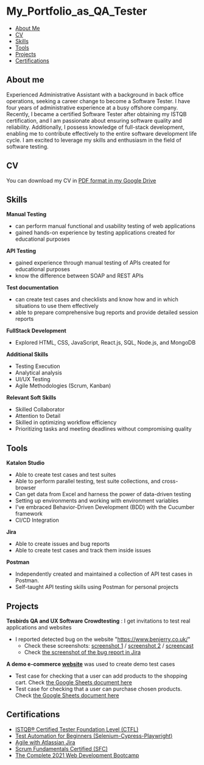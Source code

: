 # My_Portfolio_as_QA_Tester
* [About Me](#about_me)
* [CV](#cv)
* [Skills](#skills)
* [Tools](#tools)
* [Projects](#projects)
* [Certifications](#certifications)

## About me

Experienced Administrative Assistant with a background in back office operations, seeking a career change to become a Software Tester. I have four years of administrative experience at a busy offshore company. Recently, I became a certified Software Tester after obtaining my ISTQB certification, and I am passionate about ensuring software quality and reliability. Additionally, I possess knowledge of full-stack development, enabling me to contribute effectively to the entire software development life cycle. I am excited to leverage my skills and enthusiasm in the field of software testing.

## CV

You can download my CV in [PDF format in my Google Drive](https://drive.google.com/file/d/1r1RvcM48DPooLZwhfuAKgv1gyhxAShUO/view?usp=sharing)

## Skills
__Manual Testing__
* can perform manual functional and usability testing of web applications
* gained hands-on experience by testing applications created for educational purposes

__API Testing__
* gained experience through manual testing of APIs created for educational purposes
* know the difference between SOAP and REST APIs

__Test documentation__
* can create test cases and checklists and know how and in which situations to use them effectively
* able to prepare comprehensive bug reports and provide detailed session reports

__FullStack Development__
* Explored HTML, CSS, JavaScript, React.js, SQL, Node.js, and MongoDB

__Additional Skills__
* Testing Execution
* Analytical analysis 
* UI/UX Testing
* Agile Methodologies (Scrum, Kanban)

__Relevant Soft Skills__
* Skilled Collaborator
* Attention to Detail
* Skilled in optimizing workflow efficiency
* Prioritizing tasks and meeting deadlines without compromising quality

## Tools
__Katalon Studio__
* Able to  create test cases and test suites
* Able to perform parallel testing, test suite collections, and cross-browser
* Can get data from Excel and harness the power of data-driven testing
* Setting up environments and working with environment variables
* I've embraced Behavior-Driven Development (BDD) with the Cucumber framework
* CI/CD Integration

__Jira__
* Able to create issues and bug reports
* Able to create test cases and track them inside issues

__Postman__
* Independently created and maintained a collection of API test cases in Postman.
* Self-taught API testing skills using Postman for personal projects

## Projects

__Tesbirds QA and UX Software Crowdtesting__ : I get invitations to test real applications and websites 
* I reported detected bug on the website "https://www.benjerry.co.uk/"
  - Check these screenshots: [screenshot 1](https://drive.google.com/file/d/1xowSk-PzCQWaAMFYGEwCSPOLR8lCYryz/view?usp=sharing) / [screenshot 2](https://drive.google.com/file/d/18FLud9PjHkxQ-P9kxzK3nxbXBCaMsxtp/view?usp=sharing) / [screencast](https://drive.google.com/file/d/1TjTJozxZ_Gl5ArQwN90BI51dMdoxfR7B/view?usp=sharing)
  - Check [the screenshot of the bug report in Jira](https://drive.google.com/file/d/1aN-IGsGLuax0FL_W47SktuVMe2q21RT_/view?usp=sharing)

__A demo e-commerce [website](https://tutorialsninja.com/demo/index.php?route=common/home)__ was used to create demo test cases
* Test case for checking that a user can add products to the shopping cart. Check [the Google Sheets document here](https://docs.google.com/spreadsheets/d/1YYGRt2OJSfouBePEHq1x15M59z3xNIja_AQE5SazgMU/edit?usp=sharing)
* Test case for checking that a user can purchase chosen products. Check [the Google Sheets document here](https://docs.google.com/spreadsheets/d/1gknul2kfJHJAjmZ33zx5-AZ6M5Rj4bwx811XUXgjAzc/edit?usp=sharing)

## Certifications
* [ISTQB® Certified Tester Foundation Level (CTFL)](https://credly.com/badges/f262c09c-2217-45c7-ad17-30536d077356)
* [Test Automation for Beginners (Selenium-Cypress-Playwright)](https://www.udemy.com/certificate/UC-acee538f-2864-4e1f-a55e-1189b336fbf9)
* [Agile with Atlassian Jira](https://www.coursera.org/account/accomplishments/certificate/THGMNYB45RGT)
* [Scrum Fundamentals Certified (SFC)](https://www.scrumstudy.com/certification/verify?type=SFC&number=995822)
* [The Complete 2021 Web Development Bootcamp](https://www.udemy.com/certificate/UC-4218df2f-97be-4002-9581-e15fce8cb7e4/)
